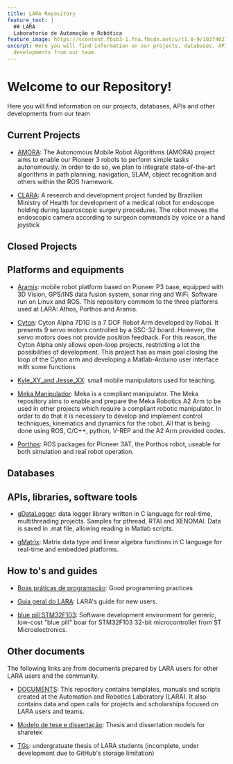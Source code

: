 ```yaml
---
title: LARA Repository
feature_text: |
  ## LARA
  Laboratorio de Automação e Robótica
feature_image: https://scontent.fbsb3-1.fna.fbcdn.net/v/t1.0-9/10374027_264498453722737_5094489787622684301_n.png?_nc_cat=111&_nc_oc=AQlHBnUN6aHrgfwbj1VSb3--L21LYuqgJpZ07q3Zn2WW4i7SzGBMXU8Sd828Zg1se-X9tSJRq70J6MCOLVp6-jtu&_nc_ht=scontent.fbsb3-1.fna&oh=dbf4b042176c345a4438f584ea9a664f&oe=5DC53AC2
excerpt: Here you will find information on our projects, databases, APIs and other
  developments from our team.
---
```


# Welcome to our Repository!

Here you will find information on our projects, databases, APIs and other developments from our team

## Current Projects 

- [AMORA](https://github.com/lara-unb/amora): The Autonomous Mobile Robot Algorithms (AMORA) project aims to enable our Pioneer 3 robots to perform simple tasks autonomously. In order to do so, we plan to integrate state-of-the-art algorithms in path planning, navigation, SLAM, object recognition and others within the ROS framework.

- [CLARA](https://github.com/lara-unb/CLARA): A research and development project funded by Brazilian Ministry of Health for development of a medical robot for endoscope holding during laparoscopic surgery procedures. The robot moves the endoscopic camera according to surgeon commands by voice or a hand joystick

## Closed Projects 

## Platforms and equipments

- [Aramis](https://github.com/lara-unb/aramis): mobile robot platform based on Pioneer P3 base, equipped with 3D Vision, GPS/INS data fusion system, sonar ring and WiFi. Software run on Linux and ROS. This repository commom to the three platforms used at LARA: Athos, Porthos and Aramis.

- [Cyton](http://lara-unb.github.io/Cyton-LARA/): Cyton Alpha 7D1G is a 7 DOF Robot Arm developed by Robai. It presents 9 servo motors controlled by a SSC-32 board. However, the servo motors does not provide position feedback. For this reason, the Cyton Alpha only allows open-loop projects, restricting a lot the possibilities of development. This project has as main goal closing the loop of the Cyton arm and developing a Matlab-Arduino user interface with some functions

- [Kyle_XY_and Jesse_XX](https://github.com/lara-unb/Kyle_XY_Jesse_XX): small mobile manipulators used for teaching. 

- [Meka Manipulador](https://github.com/lara-unb/Meka): Meka is a compliant manipulator. The Meka repository aims to enable and prepare the Meka Robotics A2 Arm to be used in other projects which require a compliant robotic manipulator. In order to do that it is necessary to develop and implement control techniques, kinematics and dynamics for the robot. All that is being done using ROS, C/C++, python, V-REP and the A2 Arm provided codes.

- [Porthos](https://github.com/lara-unb/porthos): ROS packages for Pioneer 3AT, the Porthos robot, useable for both simulation and real robot operation.

## Databases

## APIs, libraries, software tools 

- [gDataLogger](https://github.com/lara-unb/gdatalogger): data logger library written in C language for real-time, multithreading projects. Samples for pthread, RTAI and XENOMAI. Data is saved in .mat file, allowing reading in Matlab scripts. 

- [gMatrix](https://github.com/lara-unb/gMatrix): Matrix data type and linear algebra functions in C language for real-time and embedded platforms. 

## How to's and guides

- [Boas práticas de programação](https://lara-unb.github.io/dicas-programacao/): Good programming practices

- [Guia geral do LARA](https://github.com/lara-unb/Guia-geral-do-LARA): LARA's guide for new users.

- [blue pill STM32F103](https://github.com/lara-unb/bluepill-STM32F103): Software development environment for generic, low-cost "blue pill" boar for STM32F103 32-bit microcontroller from ST Microelectronics.

## Other documents

The following links are from documents prepared by LARA users for other LARA users and the community. 

- [DOCUMENTS](https://github.com/lara-unb/DOCUMENTS): This repository contains templates, manuals and scripts created at the Automation and Robotics Laboratory (LARA). It also contains data and open calls for projects and scholarships focused on LARA users and teams.

- [Modelo de tese e dissertação](https://github.com/lara-unb/Modelo-tese-dissertacao-Ene-UnB-sharelatex): Thesis and dissertation models for sharetex

- [TGs](https://github.com/lara-unb/TGs): undergratuate thesis of LARA students (incomplete, under development due to GitHub's storage limitation)


